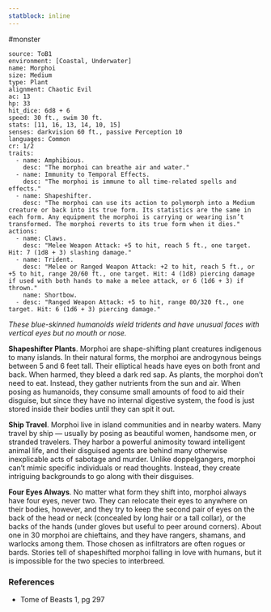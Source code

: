 ```yaml
---
statblock: inline
---
```

 #monster 

```statblock
source: ToB1
environment: [Coastal, Underwater]
name: Morphoi
size: Medium
type: Plant
alignment: Chaotic Evil
ac: 13
hp: 33
hit_dice: 6d8 + 6
speed: 30 ft., swim 30 ft.
stats: [11, 16, 13, 14, 10, 15]
senses: darkvision 60 ft., passive Perception 10
languages: Common
cr: 1/2
traits:
  - name: Amphibious.
    desc: "The morphoi can breathe air and water."
  - name: Immunity to Temporal Effects.
    desc: "The morphoi is immune to all time-related spells and effects."
  - name: Shapeshifter.
    desc: "The morphoi can use its action to polymorph into a Medium creature or back into its true form. Its statistics are the same in each form. Any equipment the morphoi is carrying or wearing isn’t transformed. The morphoi reverts to its true form when it dies."
actions:
  - name: Claws.
    desc: "Melee Weapon Attack: +5 to hit, reach 5 ft., one target. Hit: 7 (1d8 + 3) slashing damage."
  - name: Trident.
    desc: "Melee or Ranged Weapon Attack: +2 to hit, reach 5 ft., or +5 to hit, range 20/60 ft., one target. Hit: 4 (1d8) piercing damage if used with both hands to make a melee attack, or 6 (1d6 + 3) if thrown."
    name: Shortbow.
  - desc: "Ranged Weapon Attack: +5 to hit, range 80/320 ft., one target. Hit: 6 (1d6 + 3) piercing damage."
```

_These blue-skinned humanoids wield tridents and have unusual faces with vertical eyes but no mouth or nose._

**Shapeshifter Plants**. Morphoi are shape-shifting plant creatures indigenous to many islands. In their natural forms, the morphoi are androgynous beings between 5 and 6 feet tall. Their elliptical heads have eyes on both front and back. When harmed, they bleed a dark red sap.
As plants, the morphoi don’t need to eat. Instead, they gather nutrients from the sun and air. When posing as humanoids, they consume small amounts of food to aid their disguise, but since they have no internal digestive system, the food is just stored inside their bodies until they can spit it out.

**Ship Travel**. Morphoi live in island communities and in nearby waters. Many travel by ship — usually by posing as beautiful women, handsome men, or stranded travelers. They harbor a powerful animosity toward intelligent animal life, and their disguised agents are behind many otherwise inexplicable acts of sabotage and murder.
Unlike doppelgangers, morphoi can’t mimic specific individuals or read thoughts. Instead, they create intriguing backgrounds to go along with their disguises.

**Four Eyes Always**. No matter what form they shift into, morphoi always have four eyes, never two. They can relocate their eyes to anywhere on their bodies, however, and they try to keep the second pair of eyes on the back of the head or neck (concealed by long hair or a tall collar), or the backs of the hands (under gloves but useful to peer around corners).
About one in 30 morphoi are chieftains, and they have rangers, shamans, and warlocks among them. Those chosen as infiltrators are often rogues or bards. Stories tell of shapeshifted morphoi falling in love with humans, but it is impossible for the two species to interbreed.

### References

* Tome of Beasts 1, pg 297
